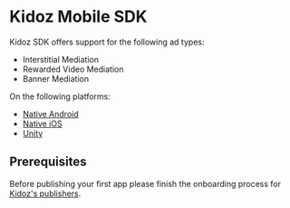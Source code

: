 
# Kidoz Mobile SDK

Kidoz SDK offers support for the following ad types:

+ Interstitial Mediation 
+ Rewarded Video Mediation 
+ Banner Mediation 

On the following platforms:

- [Native Android](/Kidoz%20Direct/Android)
- [Native iOS](/Kidoz%20Direct/iOS)
- [Unity](/Kidoz%20Direct/Unity)

## Prerequisites

Before publishing your first app please finish the onboarding process for [Kidoz's publishers](http://accounts.kidoz.net/publishers/register?utm_source=kidoz_github).
